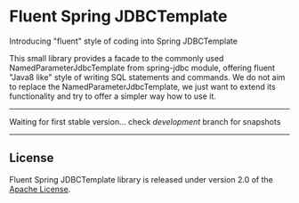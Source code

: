 # Fluent Spring JDBCTemplate
Introducing "fluent" style of coding into Spring JDBCTemplate

This small library provides a facade to the commonly used NamedParameterJdbcTemplate from spring-jdbc module, offering fluent "Java8 like" style of writing SQL statements and commands. We do not aim to replace the NamedParameterJdbcTemplate, we just want to extend its functionality and try to offer a simpler way how to use it.

***

Waiting for first stable version... check *development* branch for snapshots

***

## License
Fluent Spring JDBCTemplate library is released under version 2.0 of the [Apache License][].

[Apache License]: http://www.apache.org/licenses/LICENSE-2.0